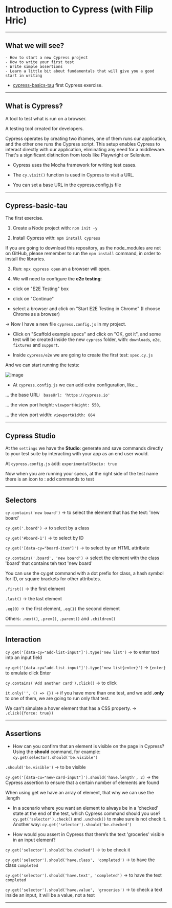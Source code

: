 # Introduction to Cypress (with Filip Hric)

---

## What we will see?

```
- How to start a new Cypress project
- How to write your first test
- Write simple assertions
- Learn a little bit about fundamentals that will give you a good start in writing 
```

- [cypress-basics-tau](https://github.com/eugenia1984/testing/tree/main/test_automation_university/cypress_path/cypress-basics-tau) first Cypress exercise.

---

## What is Cypress?

A tool to test what is run on a browser.

A testing tool created for developers.

Cypress operates by creating two iframes, one of them runs our application, and the other one runs the Cypress script. This setup enables Cypress to interact directly with our application, eliminating any need for a middleware. That's a significant distinction from tools like Playwright or Selenium.

- Cypress uses the Mocha framework for writing test cases.

- The `cy.visit()` function is used in Cypress to visit a URL.

- You can set a base URL in the cypress.config.js file

---

## Cypress-basic-tau

The first exercise.

1. Create a Node project with: `npm init -y`

2. Install Cypress with: `npm install cypress`

If you are going to download this repository, as the node_modules are not on GitHub, please remember to run the `npm install` command, in order to install the libraries.

3. Run: `npx cypress open` an a browser will open.

4. We will need to configure the **e2e testing**:

- click on "E2E Testing" box

- click on "Continue"

- select a browser and click on "Start E2E Testing in Chrome" (I choose Chrome as a browser)

-> Now I have a new file `cypress.config.js` in my project.

- Click on "Scaffold example specs" and click on "OK, got it", and some test will be created inside the new `cypress` folder, with: `downloads`, `e2e`, `fixtures` and `support`.

- Inside `cypress/e2e` we are going to create the first test: `spec.cy.js`

And we can start running the tests:

![image](https://github.com/eugenia1984/testing/assets/72580574/029c782e-8ced-40d2-9163-87290db95c45)

- At `cypress.config.js` we can add extra configuration, like...

... the base URL: ` baseUrl: 'https://cypress.io'`

... the view port height: `viewportHeight: 550,`

... the view port width: `viewportWidth: 664`

---

## Cypress Studio

At the `settings` we have the **Studio**: generate and save commands directly to your test suite by interacting with your app as an end user would.

At `cypress.config.js` add: `experimentalStudio: true`

Now when you are running your specs, at the right side of the test name there is an icon to : add commands to test

---

## Selectors

`cy.contains('new board')` -> to select the element that has the text: 'new board'

`cy.get('.board')` -> to select by a class

`cy.get('#board-1')` -> to select by ID

`cy.get('[data-cy="board-item"]')` -> to select by an HTML attribute

`cy.contains('.board', 'new board')` -> select the element with the class 'board' that contains teh text 'new board'

You can use the cy.get command with a dot prefix for class, a hash symbol for ID, or square brackets for other attributes.

`.first()` -> the first element

`.last()` -> the last element

`.eq(0)` -> the first element, `.eq(1)` the second element

Others: `.next()`, `.prev()`, `.parent()` and `.children()`

---

## Interaction

`cy.get('[data-cy="add-list-input"]').type('new list')` -> to enter text into an input field

`cy.get('[data-cy="add-list-input"]').type('new list{enter}')` -> `{enter}` to emulate click Enter

`cy.contains('Add another card').click()` -> to click

`it.only('', () => {})` -> if you have more than one test, and we add **.only** to one of them, we are going to run only that test.

We can't simulate a hover element that has a CSS property. -> `.click({force: true})`

---

## Assertions

- How can you confirm that an element is visible on the page in Cypress? Using the **should** command, for example: `cy.get(selector).should('be.visible')`

`.should('be.visible')` -> to be visible

`cy.get('[data-cu="new-card-input"]').should('have.length', 2)` -> the Cypress assertion to ensure that a certain number of elements are found

When using get we have an array of element, that why we can use the .length

- In a scenario where you want an element to always be in a 'checked' state at the end of the test, which Cypress command should you use? `cy.get('selector').check()` and `.uncheck()` to make sure is not check it. Another way: `cy.get('selector').should('be.checked')`

- How would you assert in Cypress that there’s the text 'groceries' visible in an input element?

`cy.get('selector').should('be.checked')` -> to be check it

`cy.get('selector').should('have.class', 'completed')` -> to have the class `completed`

`cy.get('selector').should('have.text', 'completed')` -> to have the text `completed`

`cy.get('selector').should('have.value', 'groceries')` -> to check a text inside an input, it will be a value, not a text

---